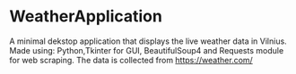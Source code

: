 # WeatherApplication

A minimal dekstop application that displays the live weather data in Vilnius. 
Made using: Python,Tkinter for GUI, BeautifulSoup4 and Requests module for web scraping. 
The data is collected from https://weather.com/
